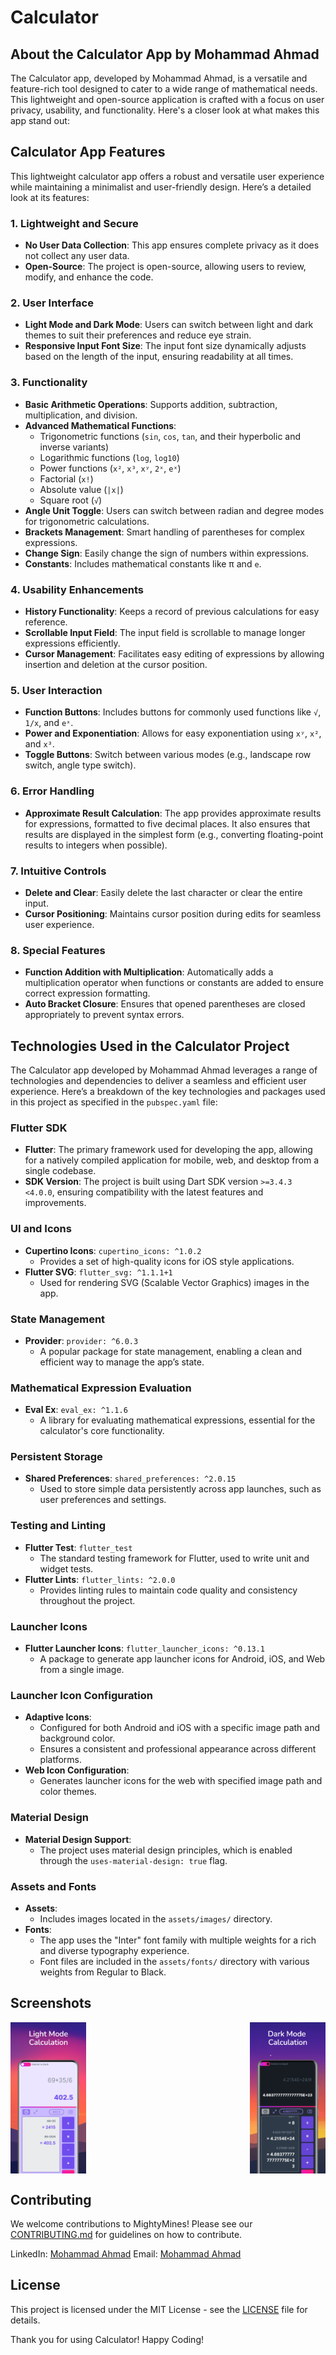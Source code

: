 # Calculator


## About the Calculator App by Mohammad Ahmad

The Calculator app, developed by Mohammad Ahmad, is a versatile and feature-rich tool designed to cater to a wide range of mathematical needs. This lightweight and open-source application is crafted with a focus on user privacy, usability, and functionality. Here's a closer look at what makes this app stand out:

## Calculator App Features

This lightweight calculator app offers a robust and versatile user experience while maintaining a minimalist and user-friendly design. Here’s a detailed look at its features:

### 1. Lightweight and Secure
- **No User Data Collection**: This app ensures complete privacy as it does not collect any user data.
- **Open-Source**: The project is open-source, allowing users to review, modify, and enhance the code.

### 2. User Interface
- **Light Mode and Dark Mode**: Users can switch between light and dark themes to suit their preferences and reduce eye strain.
- **Responsive Input Font Size**: The input font size dynamically adjusts based on the length of the input, ensuring readability at all times.

### 3. Functionality
- **Basic Arithmetic Operations**: Supports addition, subtraction, multiplication, and division.
- **Advanced Mathematical Functions**:
  - Trigonometric functions (`sin`, `cos`, `tan`, and their hyperbolic and inverse variants)
  - Logarithmic functions (`log`, `log10`)
  - Power functions (`x²`, `x³`, `xʸ`, `2ˣ`, `eˣ`)
  - Factorial (`x!`)
  - Absolute value (`|x|`)
  - Square root (`√`)
- **Angle Unit Toggle**: Users can switch between radian and degree modes for trigonometric calculations.
- **Brackets Management**: Smart handling of parentheses for complex expressions.
- **Change Sign**: Easily change the sign of numbers within expressions.
- **Constants**: Includes mathematical constants like π and `e`.

### 4. Usability Enhancements
- **History Functionality**: Keeps a record of previous calculations for easy reference.
- **Scrollable Input Field**: The input field is scrollable to manage longer expressions efficiently.
- **Cursor Management**: Facilitates easy editing of expressions by allowing insertion and deletion at the cursor position.

### 5. User Interaction
- **Function Buttons**: Includes buttons for commonly used functions like `√`, `1/x`, and `eˣ`.
- **Power and Exponentiation**: Allows for easy exponentiation using `xʸ`, `x²`, and `x³`.
- **Toggle Buttons**: Switch between various modes (e.g., landscape row switch, angle type switch).

### 6. Error Handling
- **Approximate Result Calculation**: The app provides approximate results for expressions, formatted to five decimal places. It also ensures that results are displayed in the simplest form (e.g., converting floating-point results to integers when possible).

### 7. Intuitive Controls
- **Delete and Clear**: Easily delete the last character or clear the entire input.
- **Cursor Positioning**: Maintains cursor position during edits for seamless user experience.

### 8. Special Features
- **Function Addition with Multiplication**: Automatically adds a multiplication operator when functions or constants are added to ensure correct expression formatting.
- **Auto Bracket Closure**: Ensures that opened parentheses are closed appropriately to prevent syntax errors.


## Technologies Used in the Calculator Project

The Calculator app developed by Mohammad Ahmad leverages a range of technologies and dependencies to deliver a seamless and efficient user experience. Here’s a breakdown of the key technologies and packages used in this project as specified in the `pubspec.yaml` file:

### Flutter SDK
- **Flutter**: The primary framework used for developing the app, allowing for a natively compiled application for mobile, web, and desktop from a single codebase.
- **SDK Version**: The project is built using Dart SDK version `>=3.4.3 <4.0.0`, ensuring compatibility with the latest features and improvements.

### UI and Icons
- **Cupertino Icons**: `cupertino_icons: ^1.0.2`
  - Provides a set of high-quality icons for iOS style applications.
- **Flutter SVG**: `flutter_svg: ^1.1.1+1`
  - Used for rendering SVG (Scalable Vector Graphics) images in the app.

### State Management
- **Provider**: `provider: ^6.0.3`
  - A popular package for state management, enabling a clean and efficient way to manage the app’s state.

### Mathematical Expression Evaluation
- **Eval Ex**: `eval_ex: ^1.1.6`
  - A library for evaluating mathematical expressions, essential for the calculator's core functionality.

### Persistent Storage
- **Shared Preferences**: `shared_preferences: ^2.0.15`
  - Used to store simple data persistently across app launches, such as user preferences and settings.

### Testing and Linting
- **Flutter Test**: `flutter_test`
  - The standard testing framework for Flutter, used to write unit and widget tests.
- **Flutter Lints**: `flutter_lints: ^2.0.0`
  - Provides linting rules to maintain code quality and consistency throughout the project.

### Launcher Icons
- **Flutter Launcher Icons**: `flutter_launcher_icons: ^0.13.1`
  - A package to generate app launcher icons for Android, iOS, and Web from a single image.

### Launcher Icon Configuration
- **Adaptive Icons**:
  - Configured for both Android and iOS with a specific image path and background color.
  - Ensures a consistent and professional appearance across different platforms.
- **Web Icon Configuration**:
  - Generates launcher icons for the web with specified image path and color themes.

### Material Design
- **Material Design Support**:
  - The project uses material design principles, which is enabled through the `uses-material-design: true` flag.

### Assets and Fonts
- **Assets**:
  - Includes images located in the `assets/images/` directory.
- **Fonts**:
  - The app uses the "Inter" font family with multiple weights for a rich and diverse typography experience.
  - Font files are included in the `assets/fonts/` directory with various weights from Regular to Black.


## Screenshots

<div style="display: flex; flex-wrap: wrap; justify-content: space-between;">
  <img src="Screenshots/image3.png" width="24%" />
  <img src="Screenshots/image5.png" width="24%" />
</div>

## Contributing

We welcome contributions to MightyMines! Please see our [CONTRIBUTING.md](CONTRIBUTING.md) for guidelines on how to contribute.


LinkedIn: [Mohammad Ahmad](https://www.linkedin.com/in/mohammad-ahmad-925491219/)
Email: [Mohammad Ahmad](mailto:itsmeummati@gmail.com)

## License

This project is licensed under the MIT License - see the [LICENSE](LICENSE) file for details.

Thank you for using Calculator! Happy Coding!
